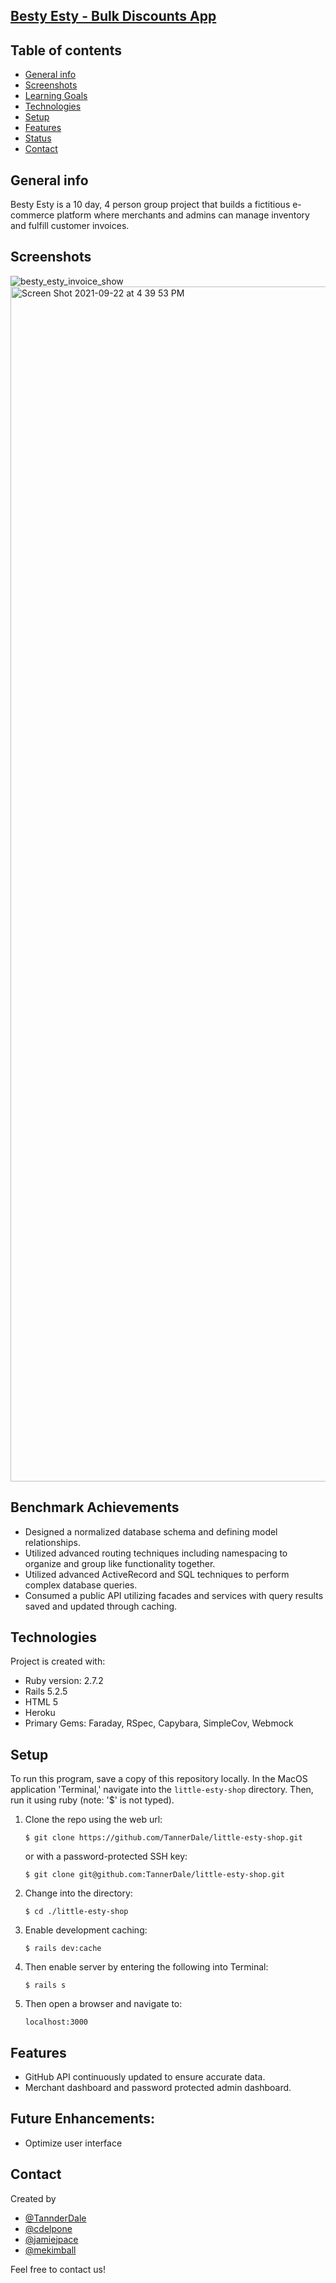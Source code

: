 ##  [Besty Esty - Bulk Discounts App](https://besty-esty-bulk-discounts.herokuapp.com/)
## Table of contents
* [General info](#general-info)
* [Screenshots](#screenshots)
* [Learning Goals](#learning-goals)
* [Technologies](#technologies)
* [Setup](#setup)
* [Features](#features)
* [Status](#status)
* [Contact](#contact)

## General info
Besty Esty is a 10 day, 4 person group project that builds a fictitious e-commerce platform where merchants and admins can manage inventory and fulfill customer invoices.
## Screenshots

![besty_esty_invoice_show](https://user-images.githubusercontent.com/81711519/134426268-3bf2ee74-2b10-4249-a18b-7a1d95e7fa77.jpg)
<img width="1912" alt="Screen Shot 2021-09-22 at 4 39 53 PM" src="https://user-images.githubusercontent.com/81711519/134426308-7dd21f0f-a80c-4a3a-bed9-b755decd1520.png">

## Benchmark Achievements
* Designed a normalized database schema and defining model relationships.
* Utilized advanced routing techniques including namespacing to organize and group like functionality together.
* Utilized advanced ActiveRecord and SQL techniques to perform complex database queries.
* Consumed a public API utilizing facades and services with query results saved and updated through caching.

## Technologies
Project is created with:
* Ruby version: 2.7.2
* Rails 5.2.5
* HTML 5
* Heroku
* Primary Gems: Faraday, RSpec, Capybara, SimpleCov, Webmock

## Setup
To run this program, save a copy of this repository locally. In the MacOS
application 'Terminal,' navigate into the `little-esty-shop` directory.
Then, run it using ruby (note: '$' is not typed).
1. Clone the repo using the web url:
   ```
   $ git clone https://github.com/TannerDale/little-esty-shop.git
   ```
   or with a password-protected SSH key:
   ```
   $ git clone git@github.com:TannerDale/little-esty-shop.git
   ```
2. Change into the directory:
   ```
   $ cd ./little-esty-shop
   ```
3. Enable development caching:
   ```
   $ rails dev:cache
   ```
4. Then enable server by entering the following into Terminal:
   ```
   $ rails s
   ```
5. Then open a browser and navigate to:
   ```
   localhost:3000
   ```

## Features
* GitHub API continuously updated to ensure accurate data.
* Merchant dashboard and password protected admin dashboard.


## Future Enhancements:
* Optimize user interface

## Contact
Created by
* [@TannderDale](https://github.com/TannerDale)
* [@cdelpone](https://github.com/cdelpone)
* [@jamiejpace](https://github.com/jamiejpace)
* [@mekimball](https://github.com/matthewjholmes)

Feel free to contact us!
